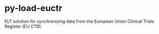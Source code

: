 # py-load-euctr

ELT solution for synchronizing data from the European Union Clinical Trials Register (EU CTR).
